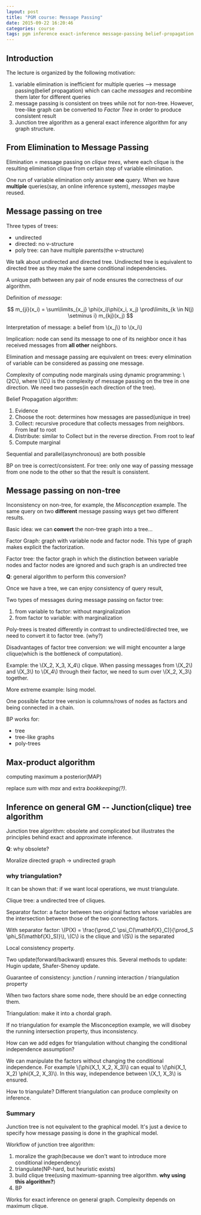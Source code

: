 ```yaml
---
layout: post
title: "PGM course: Message Passing"
date: 2015-09-22 16:20:46
categories: course
tags: pgm inference exact-inference message-passing belief-propagation junction-tree-algorithm
---
```


## Introduction

The lecture is organized by the following motivation:

1. variable elimination is inefficient for multiple queries --> message passing(belief propagation) which can cache *messages* and recombine them later for different queries
2. message passing is consistent on trees while not for non-tree. However, tree-like graph can be converted to *Factor Tree* in order to produce consistent result
3. Junction tree algorithm as a general exact inference algorithm for any graph structure.


## From Elimination to Message Passing

Elimination = message passing on *clique trees*, where each clique is the resulting elimination clique from certain step of variable elimination.

One run of variable elimination only answer **one** query. When we have **multiple** queries(say, an online inference system), *messages* maybe reused.

## Message passing on tree

Three types of trees:

- undirected
- directed: no v-structure
- poly tree: can have multiple parents(the v-structure)

We talk about undirected and directed tree. Undirected tree is equivalent to directed tree as they make the same conditional independencies.

A unique path between any pair of node ensures the correctness of our algorithm.

Definition of *message*:

$$ m_{ji}(x_i) = \sum\limits_{x_j} \phi(x_i)\phi(x_i, x_j) \prod\limits_{k \in N(j) \setminus i} m_{kj}(x_j) $$

Interpretation of message: a belief from \\(x_j\\) to \\(x_i\\)

Implication: node can send its message to one of its neighbor once it has received messages from **all other** neighbors.

Elimination and message passing are equivalent on trees: every elimination of variable can be considered as passing one message.

Complexity of computing node marginals using dynamic programming: \\(2C\\), where \\(C\\) is the complexity of message passing on the tree in one direction. We need two passes(in each direction of the tree).

Belief Propagation algorithm:

1. Evidence
2. Choose the root: determines how messages are passed(unique in tree)
3. Collect: recursive procedure that collects messages from neighbors. From leaf to root
4. Distribute: similar to Collect but in the reverse direction. From root to leaf
5. Compute marginal

Sequential and parallel(asynchronous) are both possible

BP on tree is correct/consistent. For tree: only one way of passing message from one node to the other so that the result is consistent.

## Message passing on non-tree

Inconsistency on non-tree, for example, the *Misconception* example. The same query on two **different** message passing ways get two different results.

Basic idea: we can **convert** the non-tree graph into a tree...

Factor Graph: graph with variable node and factor node. This type of graph makes explicit the factorization.

Factor tree: the factor graph in which the distinction between variable nodes and factor nodes are ignored and such graph is an undirected tree

**Q**: general algorithm to perform this conversion?

Once we have a tree, we can enjoy consistency of query result,

Two types of messages during message passing on factor tree:

1. from variable to factor: without marginalization
2. from factor to variable: with marginalization

Poly-trees is treated differently in contrast to undirected/directed tree, we need to convert it to factor tree. (why?)

Disadvantages of factor tree conversion: we will might encounter a large clique(which is the bottleneck of computation).

Example: the \\(X_2, X_3, X_4\\) clique. When passing messages from \\(X_2\\) and \\(X_3\\) to \\(X_4\\) through their factor, we need to sum over \\(X_2, X_3\\) together.

More extreme example: Ising model.

One possible factor tree version is columns/rows of nodes as factors and being connected in a chain.

BP works for:

- tree
- tree-like graphs
- poly-trees

## Max-product algorithm

computing maximum a posterior(MAP)

replace *sum* with *max* and extra *bookkeeping(?)*.

## Inference on general GM -- Junction(clique) tree algorithm

Junction tree algorithm: obsolete and complicated but illustrates the principles behind exact and approximate inference.

**Q**: why obsolete?

Moralize directed graph -> undirected graph

### why triangulation?

It can be shown that: if we want local operations, we must triangulate.

Clique tree: a undirected tree of cliques.

Separator factor: a factor between two original factors whose variables are the intersection between those of the two connecting factors.

With separator factor: \\(P(X) = \frac{\prod_C \psi_C(\mathbf{X}_C)}{\prod_S \phi_S(\mathbf{X}_S)}\\), \\(C\\) is the clique and \\(S\\) is the separated

Local consistency property.

Two update(forward/backward) ensures this. Several methods to update: Hugin update, Shafer-Shenoy update.


Guarantee of consistency: junction / running interaction / triangulation property

When two factors share some node, there should be an edge connecting them.


Triangulation: make it into a chordal graph.

If no triangulation for example the Misconception example, we will disobey the running intersection property, thus inconsistency.

How can we add edges for triangulation without changing the conditional independence assumption?

We can manipulate the factors without changing the conditional independence. For example \\(\phi(X_1, X_2, X_3)\\) can equal to \\(\phi(X_1, X_2) \phi(X_2, X_3)\\). In this way, independence between \\(X_1, X_3\\) is ensured.


How to triangulate? Different triangulation can produce complexity on inference.

### Summary

Junction tree is not equivalent to the graphical model. It's just a device to specify how message passing is done in the graphical model.

Workflow of junction tree algorithm:

1. moralize the graph(because we don't want to introduce more conditional independency)
2. triangulate(NP-hard, but heuristic exists)
3. build clique tree(using maximum-spanning tree algorithm. **why using this algorithm?**)
4. BP

Works for exact inference on general graph. Complexity depends on maximum clique.
